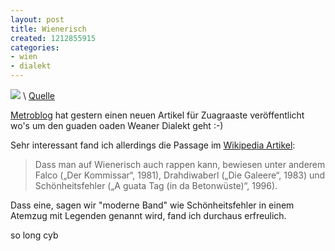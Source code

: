 ```yaml
---
layout: post
title: Wienerisch
created: 1212855915
categories:
- wien
- dialekt
---
```

![](/assets/coffee.jpg) \\
[Quelle](http://flickr.com/photos/lachlanhardy/146178586/)

[Metroblog](http://feeds.feedburner.com/~r/MetrobloggingVienna/~3/306062613/) hat gestern einen neuen Artikel für Zuagraaste veröffentlicht wo's um den guaden oaden Weaner Dialekt geht :-)

Sehr interessant fand ich allerdings die Passage im [Wikipedia Artikel](http://de.wikipedia.org/wiki/Wienerisch):

> Dass man auf Wienerisch auch rappen kann, bewiesen unter anderem Falco („Der Kommissar“, 1981), Drahdiwaberl („Die Galeere“, 1983) und Schönheitsfehler („A guata Tag (in da Betonwüste)“, 1996).

Dass eine, sagen wir "moderne Band" wie Schönheitsfehler in einem Atemzug mit Legenden genannt wird, fand ich durchaus erfreulich.

so long
cyb
